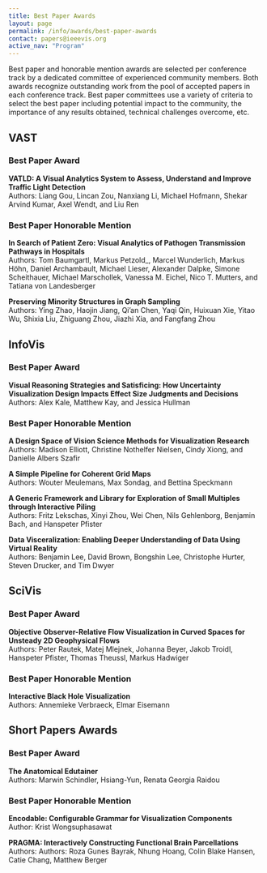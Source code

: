```yaml
---
title: Best Paper Awards
layout: page
permalink: /info/awards/best-paper-awards
contact: papers@ieeevis.org
active_nav: "Program"
---
```


Best paper and honorable mention awards are selected per conference track by a dedicated committee of experienced community members. 
Both awards recognize outstanding work from the pool of accepted papers in each conference track. Best paper committees use a variety of criteria to select the best paper including potential impact to the community, 
the importance of any results obtained, technical challenges overcome, etc. 

## VAST

### Best Paper Award

**VATLD: A Visual Analytics System to Assess, Understand and Improve Traffic Light Detection**
<br/>
Authors: Liang Gou, Lincan Zou, Nanxiang Li, Michael Hofmann, Shekar Arvind Kumar, Axel Wendt, and Liu Ren 

### Best Paper Honorable Mention

**In Search of Patient Zero: Visual Analytics of Pathogen Transmission Pathways in Hospitals**
<br/>
Authors: Tom Baumgartl, Markus Petzold_, Marcel Wunderlich, Markus Höhn, Daniel Archambault, Michael Lieser, Alexander Dalpke, Simone Scheithauer, Michael Marschollek, Vanessa M. Eichel, Nico T. Mutters, and Tatiana von Landesberger

**Preserving Minority Structures in Graph Sampling**
<br/>
Authors: Ying Zhao, Haojin Jiang, Qi’an Chen, Yaqi Qin, Huixuan Xie, Yitao Wu, Shixia Liu, Zhiguang Zhou, Jiazhi Xia, and Fangfang Zhou

## InfoVis

### Best Paper Award

**Visual Reasoning Strategies and Satisficing: How Uncertainty Visualization Design Impacts Effect Size Judgments and Decisions**
<br/>
Authors: Alex Kale, Matthew Kay, and Jessica Hullman

### Best Paper Honorable Mention

**A Design Space of Vision Science Methods for Visualization Research**
<br/>
Authors: Madison Elliott, Christine Nothelfer Nielsen, Cindy Xiong, and Danielle Albers Szafir


**A Simple Pipeline for Coherent Grid Maps**
<br/>
Authors: Wouter Meulemans, Max Sondag, and Bettina Speckmann


**A Generic Framework and Library for Exploration of Small Multiples through Interactive Piling**
<br/>
Authors: Fritz Lekschas, Xinyi Zhou, Wei Chen, Nils Gehlenborg, Benjamin Bach, and Hanspeter Pfister


**Data Visceralization: Enabling Deeper Understanding of Data Using Virtual Reality**
<br/>
Authors: Benjamin Lee, David Brown, Bongshin Lee, Christophe Hurter, Steven Drucker, and Tim Dwyer 

## SciVis

### Best Paper Award

**Objective Observer-Relative Flow Visualization in Curved Spaces for Unsteady 2D Geophysical Flows**
<br/>
Authors: Peter Rautek, Matej Mlejnek, Johanna Beyer, Jakob Troidl, Hanspeter Pfister, Thomas Theussl, Markus Hadwiger

### Best Paper Honorable Mention

**Interactive Black Hole Visualization**
<br/>
Authors: Annemieke Verbraeck, Elmar Eisemann



## Short Papers Awards

### Best Paper Award

**The Anatomical Edutainer**
<br/>
Authors: Marwin Schindler, Hsiang-Yun,
 Renata Georgia Raidou
<br>


### Best Paper Honorable Mention

**Encodable: Configurable Grammar
 for Visualization Components**
<br/>
Author: Krist Wongsuphasawat
<br>

**PRAGMA: Interactively Constructing
 Functional Brain Parcellations**
<br/>
Authors: Authors: Roza Gunes Bayrak, Nhung
 Hoang, Colin Blake Hansen, Catie Chang, Matthew Berger
<br>
